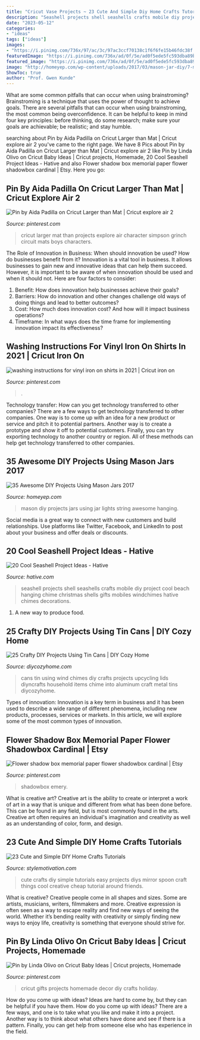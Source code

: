 ```yaml
---
title: "Cricut Vase Projects ~ 23 Cute And Simple Diy Home Crafts Tutorials"
description: "Seashell projects shell seashells crafts mobile diy project cool beach hanging chime christmas shells gifts mobiles windchimes hative chimes decorations"
date: "2023-05-12"
categories:
- "ideas"
tags: ["ideas"]
images:
- "https://i.pinimg.com/736x/97/ac/3c/97ac3ccf70138c1f6f6fe15b46fdc38f.jpg"
featuredImage: "https://i.pinimg.com/736x/ad/0f/5e/ad0f5ede5fc593dba89bf5d2d9ffc7e4.jpg"
featured_image: "https://i.pinimg.com/736x/ad/0f/5e/ad0f5ede5fc593dba89bf5d2d9ffc7e4.jpg"
image: "http://homeyep.com/wp-content/uploads/2017/03/mason-jar-diy/7-mason-jar-diy-projects.jpg"
ShowToc: true
author: "Prof. Gwen Kunde"
---
```



What are some common pitfalls that can occur when using brainstroming?
Brainstroming is a technique that uses the power of thought to achieve goals. There are several pitfalls that can occur when using brainstroming, the most common being overconfidence. It can be helpful to keep in mind four key principles: before thinking, do some research; make sure your goals are achievable; be realistic; and stay humble.

	

		
searching about Pin by Aida Padilla on Cricut Larger than Mat | Cricut explore air 2 you've came to the right page. We have 8 Pics about Pin by Aida Padilla on Cricut Larger than Mat | Cricut explore air 2 like Pin by Linda Olivo on Cricut Baby Ideas | Cricut projects, Homemade, 20 Cool Seashell Project Ideas - Hative and also Flower shadow box memorial paper flower shadowbox cardinal | Etsy. Here you go:
		
    
## Pin By Aida Padilla On Cricut Larger Than Mat | Cricut Explore Air 2

<img loading=lazy src="https://i.pinimg.com/736x/97/ac/3c/97ac3ccf70138c1f6f6fe15b46fdc38f.jpg" onerror="this.onerror=null;this.src='https://tse2.mm.bing.net/th?id=OIP.XtW9wxDpGSXcyUNvarXFIAHaJ3&amp;pid=15.1';" alt="Pin by Aida Padilla on Cricut Larger than Mat | Cricut explore air 2">

_Source: pinterest.com_

>cricut larger mat than projects explore air character simpson grinch circuit mats boys characters. 

	

The Role of Innovation in Business: When should innovation be used? How do businesses benefit from it?
Innovation is a vital tool in business. It allows businesses to gain new and innovative ideas that can help them succeed. However, it is important to be aware of when innovation should be used and when it should not. Here are four factors to consider:
1. Benefit: How does innovation help businesses achieve their goals?
2. Barriers: How do innovation and other changes challenge old ways of doing things and lead to better outcomes?
3. Cost: How much does innovation cost? And how will it impact business operations? 
4. Timeframe: In what ways does the time frame for implementing innovation impact its effectiveness?

    
## Washing Instructions For Vinyl Iron On Shirts In 2021 | Cricut Iron On

<img loading=lazy src="https://i.pinimg.com/736x/ad/0f/5e/ad0f5ede5fc593dba89bf5d2d9ffc7e4.jpg" onerror="this.onerror=null;this.src='https://tse2.mm.bing.net/th?id=OIP.q2rKMCJNDZu6hj4I7mArBgHaNK&amp;pid=15.1';" alt="washing instructions for vinyl iron on shirts in 2021 | Cricut iron on">

_Source: pinterest.com_

>. 

	

Technology transfer: How can you get technology transferred to other companies?
There are a few ways to get technology transferred to other companies. One way is to come up with an idea for a new product or service and pitch it to potential partners. Another way is to create a prototype and show it off to potential customers. Finally, you can try exporting technology to another country or region. All of these methods can help get technology transferred to other companies.

    
## 35 Awesome DIY Projects Using Mason Jars 2017

<img loading=lazy src="http://homeyep.com/wp-content/uploads/2017/03/mason-jar-diy/7-mason-jar-diy-projects.jpg" onerror="this.onerror=null;this.src='https://tse4.mm.bing.net/th?id=OIP.eI_b9cOdFKEp2beZ40DdVwHaNQ&amp;pid=15.1';" alt="35 Awesome DIY Projects Using Mason Jars 2017">

_Source: homeyep.com_

>mason diy projects jars using jar lights string awesome hanging. 

	

Social media is a great way to connect with new customers and build relationships. Use platforms like Twitter, Facebook, and LinkedIn to post about your business and offer deals or discounts.

    
## 20 Cool Seashell Project Ideas - Hative

<img loading=lazy src="https://hative.com/wp-content/uploads/2014/12/seashell-project-ideas/3-seashell-chime.jpg" onerror="this.onerror=null;this.src='https://tse2.mm.bing.net/th?id=OIP.6sveIlQV3ojnz8Rb677pAgHaLH&amp;pid=15.1';" alt="20 Cool Seashell Project Ideas - Hative">

_Source: hative.com_

>seashell projects shell seashells crafts mobile diy project cool beach hanging chime christmas shells gifts mobiles windchimes hative chimes decorations. 

	

1. A new way to produce food.

    
## 25 Crafty DIY Projects Using Tin Cans | DIY Cozy Home

<img loading=lazy src="http://diycozyhome.com/wp-content/uploads/2016/05/wind-chimes-cans.jpg" onerror="this.onerror=null;this.src='https://tse3.mm.bing.net/th?id=OIP.mJ_01NnuLx0sJS-PHSzFTgHaMo&amp;pid=15.1';" alt="25 Crafty DIY Projects Using Tin Cans | DIY Cozy Home">

_Source: diycozyhome.com_

>cans tin using wind chimes diy crafts projects upcycling lids diyncrafts household items chime into aluminum craft metal tins diycozyhome. 

	

Types of innovation:
Innovation is a key term in business and it has been used to describe a wide range of different phenomena, including new products, processes, services or markets. In this article, we will explore some of the most common types of innovation.

    
## Flower Shadow Box Memorial Paper Flower Shadowbox Cardinal | Etsy

<img loading=lazy src="https://i.pinimg.com/736x/33/30/db/3330db3a555ac1fb27b2e67607e05c6e.jpg" onerror="this.onerror=null;this.src='https://tse4.mm.bing.net/th?id=OIP.ykZsm3-698FxzCa2Jr0lPwHaJ3&amp;pid=15.1';" alt="Flower shadow box memorial paper flower shadowbox cardinal | Etsy">

_Source: pinterest.com_

>shadowbox emery. 

	

What is creative art?
Creative art is the ability to create or interpret a work of art in a way that is unique and different from what has been done before. This can be found in any field, but is most commonly found in the arts. Creative art often requires an individual's imagination and creativity as well as an understanding of color, form, and design.

    
## 23 Cute And Simple DIY Home Crafts Tutorials

<img loading=lazy src="http://www.stylemotivation.com/wp-content/uploads/2013/08/23-Cute-and-Simple-DIY-Home-Crafts-Tutorials-20-620x333.jpg" onerror="this.onerror=null;this.src='https://tse3.mm.bing.net/th?id=OIP.cDAIAe6aiJMDhV9UZOWpfwHaD-&amp;pid=15.1';" alt="23 Cute and Simple DIY Home Crafts Tutorials">

_Source: stylemotivation.com_

>cute crafts diy simple tutorials easy projects diys mirror spoon craft things cool creative cheap tutorial around friends. 

	

What is creative?
Creative people come in all shapes and sizes. Some are artists, musicians, writers, filmmakers and more. Creative expression is often seen as a way to escape reality and find new ways of seeing the world. Whether it’s bending reality with creativity or simply finding new ways to enjoy life, creativity is something that everyone should strive for.

    
## Pin By Linda Olivo On Cricut Baby Ideas | Cricut Projects, Homemade

<img loading=lazy src="https://i.pinimg.com/736x/1f/43/19/1f431997f3fe5f5896f570222666e360--tile-crafts-baby-ideas.jpg" onerror="this.onerror=null;this.src='https://tse2.mm.bing.net/th?id=OIP.7cgDu4iA9GS3lmrLN3SCzgHaJ4&amp;pid=15.1';" alt="Pin by Linda Olivo on Cricut Baby Ideas | Cricut projects, Homemade">

_Source: pinterest.com_

>cricut gifts projects homemade decor diy crafts holiday. 

	

How do you come up with ideas?
Ideas are hard to come by, but they can be helpful if you have them. How do you come up with ideas? There are a few ways, and one is to take what you like and make it into a project. Another way is to think about what others have done and see if there is a pattern. Finally, you can get help from someone else who has experience in the field.

